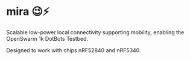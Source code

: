 # mira 😉⚡️

Scalable low-power local connectivity supporting mobility, enabling the OpenSwarm 1k DotBots Testbed.

Designed to work with chips nRF52840 and nRF5340.
